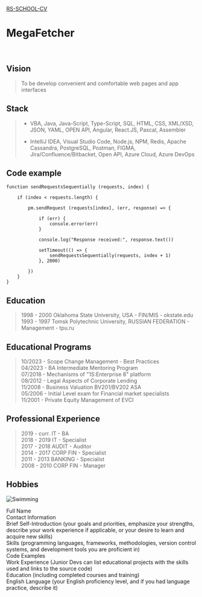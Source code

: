 [RS-SCHOOL-CV](https://github.com/MegaFetcher/rsschool-cv/cv)

# **MegaFetcher**


<br>

## Vision

> To be develop convenient and comfortable web pages and app interfaces

## Stack

> * VBA, Java, Java-Script, Type-Script, SQL, HTML, CSS, XML/XSD, JSON, YAML, OPEN API, Angular, React.JS, Pascal, Assembler  
> 
> * IntelliJ IDEA, Visual Studio Code, Node.js, NPM, Redis, Apache Cassandra, PostgreSQL, Postman, FIGMA, Jira/Confluence/Bitbacket, Open API, Azure Cloud, Azure DevOps

## Code example
```
function sendRequestsSequentially (requests, index) {

    if (index < requests.length) {

        pm.sendRequest (requests[index], (err, response) => {
            
            if (err) {
                console.error(err)
            }

            console.log("Response received:", response.text())

            setTimeout(() => {
                sendRequestsSequentially(requests, index + 1)
            }, 2000)

        })
    }
}
```

## Education
> 1998 - 2000 Oklahoma State University, USA - FIN/MIS - okstate.edu  
> 1993 - 1997 Tomsk Polytechnic University, RUSSIAN FEDERATION - Management - tpu.ru  

## Educational Programs

> 10/2023 - Scope Change Management - Best Practices  
> 04/2023 - BA Intermediate Mentoring Program    
> 07/2018 - Mechanisms of "1S:Enterprise 8" platform  
> 08/2012 - Legal Aspects of Corporate Lending  
> 11/2008 - Business Valuation BV201/BV202 ASA   
> 05/2006 - Initial Level exam for Financial market specialists   
> 11/2001 - Private Equity Management of EVCI  


## Professional Experience

> 2019 - curr. IT - BA  
> 2018 - 2019 IT - Specialist  
> 2017 - 2018 AUDIT - Auditor  
> 2014 - 2017 CORP FIN - Specialist  
> 2011 - 2013 BANKING - Specialist  
> 2008 - 2010 CORP FIN - Manager  

## Hobbies
![Swimming](https://megafetcher.github.io/rsschool-cv/src/Evening_Swim.jpg)

Full Name  
Contact Information  
Brief Self-Introduction (your goals and priorities, emphasize your strengths, describe your work experience if applicable, or your desire to learn and acquire new skills)  
Skills (programming languages, frameworks, methodologies, version control systems, and development tools you are proficient in)  
Code Examples  
Work Experience (Junior Devs can list educational projects with the skills used and links to the source code)  
Education (including completed courses and training)  
English Language (your English proficiency level, and if you had language practice, describe it) 